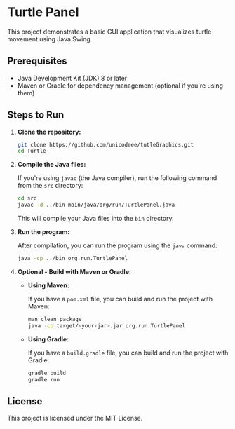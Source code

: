 
# Turtle Panel

This project demonstrates a basic GUI application that visualizes turtle movement using Java Swing.

## Prerequisites

- Java Development Kit (JDK) 8 or later
- Maven or Gradle for dependency management (optional if you're using them)

## Steps to Run

1. **Clone the repository:**

   ```bash
   git clone https://github.com/unicodeee/tutleGraphics.git
   cd Turtle
   ```

2. **Compile the Java files:**

   If you're using `javac` (the Java compiler), run the following command from the `src` directory:

   ```bash
   cd src
   javac -d ../bin main/java/org/run/TurtlePanel.java
   ```

   This will compile your Java files into the `bin` directory.

3. **Run the program:**

   After compilation, you can run the program using the `java` command:

   ```bash
   java -cp ../bin org.run.TurtlePanel
   ```

4. **Optional - Build with Maven or Gradle:**

    - **Using Maven:**

      If you have a `pom.xml` file, you can build and run the project with Maven:

      ```bash
      mvn clean package
      java -cp target/<your-jar>.jar org.run.TurtlePanel
      ```

    - **Using Gradle:**

      If you have a `build.gradle` file, you can build and run the project with Gradle:

      ```bash
      gradle build
      gradle run
      ```

## License

This project is licensed under the MIT License.